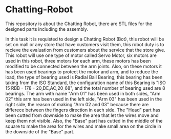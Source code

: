 # Chatting-Robot
This repository is about the Chatting Robot, there are STL files for the designed parts including the assembly.

In this task it is requisted to design a Chatting Robot (Bot), this robot will be set on mall or any store that have customers
visit them, this robot duty is to recieve the evaluation from customers about the service that the store give. This robot will
use one type of motor called Servo Motor, six motors are used in this robot, three motors for each arm, these motors has been 
modified to be connected between the arm joints. Also, on these motors it has been used bearings to protect the motor and arm, 
and to reduce the load, the type of bearing used is Radial Ball Bearing, this bearing has been taking from the ISO Standard, 
the configuration name of this Bearing is "ISO 15 RBB - 178 - 20,DE,AC,20_68", and the total number of bearing used are 8 bearings. 
The arm with name "Arm 01" has been used in both sides, "Arm 02" this arm has been used in the left side, "Arm 03" has been used in 
the right side, the reason of making "Arm 02 and 03" because there are differece between the fingers direction in each side. 
The "Head" part has been cutted from downside to make the area that let the wires move and keep them not visible. Also, the "Base" 
part has cutted in the middle of the square to make the area for the wires and make small area on the circle in the downside 
of the "Base" part.
